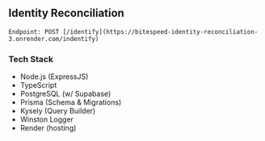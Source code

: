 ## Identity Reconciliation

```
Endpoint: POST [/identify](https://bitespeed-identity-reconciliation-3.onrender.com/indentify)
```

### Tech Stack

- Node.js (ExpressJS)
- TypeScript
- PostgreSQL (w/ Supabase)
- Prisma (Schema & Migrations)
- Kysely (Query Builder)
- Winston Logger
- Render (hosting)